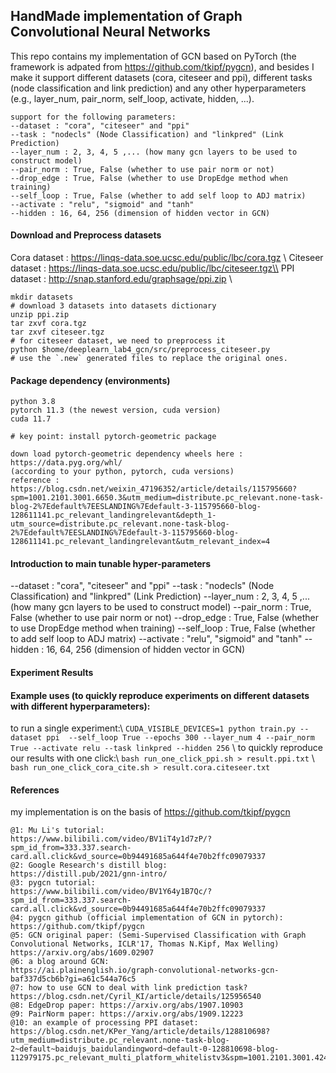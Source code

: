 ## HandMade implementation of Graph Convolutional Neural Networks
This repo contains my implementation of GCN based on PyTorch (the framework is adpated from https://github.com/tkipf/pygcn),
and besides I make it support different datasets (cora, citeseer and ppi), different tasks (node classification and link prediction) and any other hyperparameters (e.g., layer_num, pair_norm, self_loop, activate, hidden, ...).
```
support for the following parameters:
--dataset : "cora", "citeseer" and "ppi"
--task : "nodecls" (Node Classification) and "linkpred" (Link Prediction)
--layer_num : 2, 3, 4, 5 ,... (how many gcn layers to be used to construct model)
--pair_norm : True, False (whether to use pair norm or not)
--drop_edge : True, False (whether to use DropEdge method when training)
--self_loop : True, False (whether to add self loop to ADJ matrix)
--activate : "relu", "sigmoid" and "tanh"
--hidden : 16, 64, 256 (dimension of hidden vector in GCN)
```
#### Download and Preprocess datasets
Cora dataset : https://linqs-data.soe.ucsc.edu/public/lbc/cora.tgz \\
Citeseer dataset :  https://linqs-data.soe.ucsc.edu/public/lbc/citeseer.tgz\\
PPI dataset :  http://snap.stanford.edu/graphsage/ppi.zip \\
```
mkdir datasets
# download 3 datasets into datasets dictionary
unzip ppi.zip
tar zxvf cora.tgz
tar zxvf citeseer.tgz
# for citeseer dataset, we need to preprocess it
python $home/deeplearn_lab4_gcn/src/preprocess_citeseer.py
# use the `.new` generated files to replace the original ones.
```
#### Package dependency (environments)
```
python 3.8
pytorch 11.3 (the newest version, cuda version)
cuda 11.7

# key point: install pytorch-geometric package 

down load pytorch-geometric dependency wheels here : https://data.pyg.org/whl/  
(according to your python, pytorch, cuda versions)
reference : https://blog.csdn.net/weixin_47196352/article/details/115795660?spm=1001.2101.3001.6650.3&utm_medium=distribute.pc_relevant.none-task-blog-2%7Edefault%7EESLANDING%7Edefault-3-115795660-blog-128611141.pc_relevant_landingrelevant&depth_1-utm_source=distribute.pc_relevant.none-task-blog-2%7Edefault%7EESLANDING%7Edefault-3-115795660-blog-128611141.pc_relevant_landingrelevant&utm_relevant_index=4
```
#### Introduction to main tunable hyper-parameters
--dataset : "cora", "citeseer" and "ppi"
--task : "nodecls" (Node Classification) and "linkpred" (Link Prediction)
--layer_num : 2, 3, 4, 5 ,... (how many gcn layers to be used to construct model)
--pair_norm : True, False (whether to use pair norm or not)
--drop_edge : True, False (whether to use DropEdge method when training)
--self_loop : True, False (whether to add self loop to ADJ matrix)
--activate : "relu", "sigmoid" and "tanh"
--hidden : 16, 64, 256 (dimension of hidden vector in GCN)
#### Experiment Results

#### Example uses (to quickly reproduce experiments on different datasets with different hyperparameters): 
to run a single experiment:\\
`CUDA_VISIBLE_DEVICES=1 python train.py --dataset ppi  --self_loop True --epochs 300 --layer_num 4 --pair_norm True --activate relu --task linkpred --hidden 256` \\
to quickly reproduce our results with one click:\\
`bash run_one_click_ppi.sh > result.ppi.txt` \\
`bash run_one_click_cora_cite.sh > result.cora.citeseer.txt`

#### References
my implementation is on the basis of https://github.com/tkipf/pygcn
```
@1: Mu Li's tutorial:
https://www.bilibili.com/video/BV1iT4y1d7zP/?spm_id_from=333.337.search-card.all.click&vd_source=0b94491685a644f4e70b2ffc09079337
@2: Google Research's distill blog:
https://distill.pub/2021/gnn-intro/
@3: pygcn tutorial:
https://www.bilibili.com/video/BV1Y64y1B7Qc/?spm_id_from=333.337.search-card.all.click&vd_source=0b94491685a644f4e70b2ffc09079337
@4: pygcn github (official implementation of GCN in pytorch):
https://github.com/tkipf/pygcn
@5: GCN original paper: (Semi-Supervised Classification with Graph Convolutional Networks, ICLR'17, Thomas N.Kipf, Max Welling)
https://arxiv.org/abs/1609.02907
@6: a blog around GCN:
https://ai.plainenglish.io/graph-convolutional-networks-gcn-baf337d5cb6b?gi=a61c544a76c5
@7: how to use GCN to deal with link prediction task?
https://blog.csdn.net/Cyril_KI/article/details/125956540
@8: EdgeDrop paper: https://arxiv.org/abs/1907.10903
@9: PairNorm paper: https://arxiv.org/abs/1909.12223
@10: an example of processing PPI dataset:
https://blog.csdn.net/KPer_Yang/article/details/128810698?utm_medium=distribute.pc_relevant.none-task-blog-2~default~baidujs_baidulandingword~default-0-128810698-blog-112979175.pc_relevant_multi_platform_whitelistv3&spm=1001.2101.3001.4242.1&utm_relevant_index=3
```




